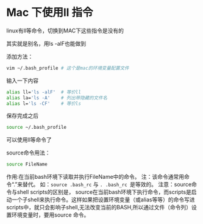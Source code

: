 # Mac 下使用ll 指令

linux有ll等命令，切换到MAC下这些指令是没有的

其实就是别名，用ls -alF也能做到

添加方法：

```sh
vim ~/.bash_profile	# 这个是mac的环境变量配置文件
```

输入一下内容

```sh
alias ll='ls -alF'	# 等价ll
alias la='ls -A'	# 列出带隐藏的文件名
alias l='ls -CF'	# 等价ls
```

保存完成之后

```sh
source ~/.bash_profile
```

可以使用ll等命令了

source命令用法：

```sh
source FileName
```

作用:在当前bash环境下读取并执行FileName中的命令。
注：该命令通常用命令“.”来替代。
如：``source .bash_rc`` 与 ``. .bash_rc ``是等效的。
注意：source命令与shell scripts的区别是，
source在当前bash环境下执行命令，而scripts是启动一个子shell来执行命令。这样如果把设置环境变量（或alias等等）的命令写进scripts中，就只会影响子shell,无法改变当前的BASH,所以通过文件（命令列）设置环境变量时，要用source 命令。

